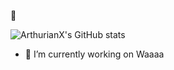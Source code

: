 👋


![ArthurianX's GitHub stats](https://github-readme-stats.vercel.app/api/?username=ArthurianX&show_icons=true&title_color=fff&icon_color=79ff97&text_color=9f9f9f&bg_color=151515)

- 🔭 I’m currently working on Waaaa
